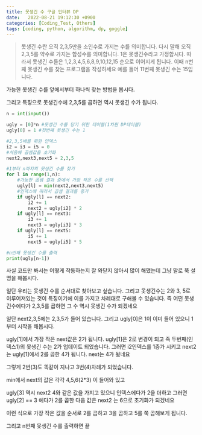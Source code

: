 ```yaml
---
title: 못생긴 수 구글 인터뷰 DP
date:   2022-08-21 19:12:30 +0900
categories: [Coding_Test, Others]
tags: [coding, python, algorithm, dp, goggle]
---
```


> 못생긴 수란 오직 2,3,5만을 소인수로 가지는 수를 의미합니다. 다시 말해 오직 2,3,5를 약수로 가지는 합성수를 의미합니다. 1은 못생긴수라고 가정합시다. 따라서 못생긴 수들은 1,2,3,4,5,6,8,9,10,12,15 순으로 이어지게 됩니다. 이때 n번째 못생긴 수를 찾는 프로그램을 작성하세요 예를 들어 11번째 못생긴 수는 15입니다.

가능한 못생긴 수를 앞에서부터 하나씩 찾는 방법을 봅시다.

그리고 특징으로 못생긴수에 2,3,5를 곱하면 역시 못생긴 수가 됩니다.

```py
n = int(input())

ugly = [0]*n #못생긴 수를 당기 위한 테이블(1차원 DP테이블)
ugly[0] = 1 #첫번째 못생긴 수는 1

#2,3,5배를 위한 인덱스
i2 = i3 = i5 = 0
#처음에 곱셈값을 초기화
next2,next3,next5 = 2,3,5

#1부터 n까지의 못생긴 수를 찾기
for l in range(1,n):
    #가능한 곱셈 결과 중에서 가장 작은 수를 선택
    ugly[l] = min(next2,next3,next5)
    #인덱스에 따라서 곱셈 결과를 증가
    if ugly[l] == next2:
        i2 += 1
        next2 = ugly[i2] * 2
    if ugly[l] == next3:
        i3 += 1
        next3 = ugly[i3] * 3
    if ugly[l] == next5:
        i5 += 1
        next5 = ugly[i5] * 5

#n번째 못생긴 수를 출력
print(ugly[n-1])
```

사실 코드만 봐서는 어떻게 작동하는지 잘 와닫지 않아서 많이 해맸는데 그냥 말로 쭉 설명을 해봅시다.

일단 우리는 못생긴 수를 순서대로 찾아보고 싶습니다. 그리고 못생긴수는 2와 3, 5로 이루어져있는 것이 특징이기에 이를 가지고 차례대로 구해볼 수 있습니다. 즉 어떤 못생긴수에다가 2,3,5를 곱하면 그 수 역시 못생긴 수가 되겠네요

일단 next2,3,5에는 2,3,5가 들어 있습니다. 그리고 ugly[0]은 1이 이미 들어 있으니 1부터 시작을 해봅시다.

ugly[1]에서 가장 작은 next값은 2가 됩니다. ugly[1]은 2로 변경이 되고 즉 두번째(인덱스1)의 못생긴 수는 2가 업데이트 되었습니다. 그러면 i2인덱스를 1증가 시키고 next2는 ugly[1]에서 2를 곱한 4가 됩니다. next는 4가 됬네요


그렇게 2번(3)도 똑같이 지나고 3번(4)차례가 되었습니다.

min에서 next의 값은 각각 4,5,6(2*3) 이 들어와 있고


ugly[3] 역시 next2 4와 같은 값을 가지고 있으니 인덱스에다가 2을 더하고 그러면 ugly[2] == 3 에다가 2를 곱한 다음 값은 next2 는 6으로 초기화가 되겠네요


이런 식으로 가장 작은 값을 순서로 2를 곱하고 3을 곱하고 5를 쭉 곱해보게 됩니다.


그리고 n번째 못생긴 수를 출력하면 끝